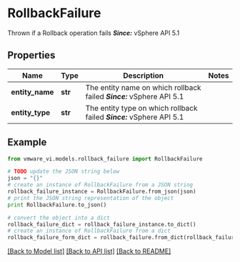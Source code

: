 # RollbackFailure

Thrown if a Rollback operation fails  ***Since:*** vSphere API 5.1 

## Properties
Name | Type | Description | Notes
------------ | ------------- | ------------- | -------------
**entity_name** | **str** | The entity name on which rollback failed  ***Since:*** vSphere API 5.1  | 
**entity_type** | **str** | The entity type on which rollback failed  ***Since:*** vSphere API 5.1  | 

## Example

```python
from vmware_vi.models.rollback_failure import RollbackFailure

# TODO update the JSON string below
json = "{}"
# create an instance of RollbackFailure from a JSON string
rollback_failure_instance = RollbackFailure.from_json(json)
# print the JSON string representation of the object
print RollbackFailure.to_json()

# convert the object into a dict
rollback_failure_dict = rollback_failure_instance.to_dict()
# create an instance of RollbackFailure from a dict
rollback_failure_form_dict = rollback_failure.from_dict(rollback_failure_dict)
```
[[Back to Model list]](../README.md#documentation-for-models) [[Back to API list]](../README.md#documentation-for-api-endpoints) [[Back to README]](../README.md)


